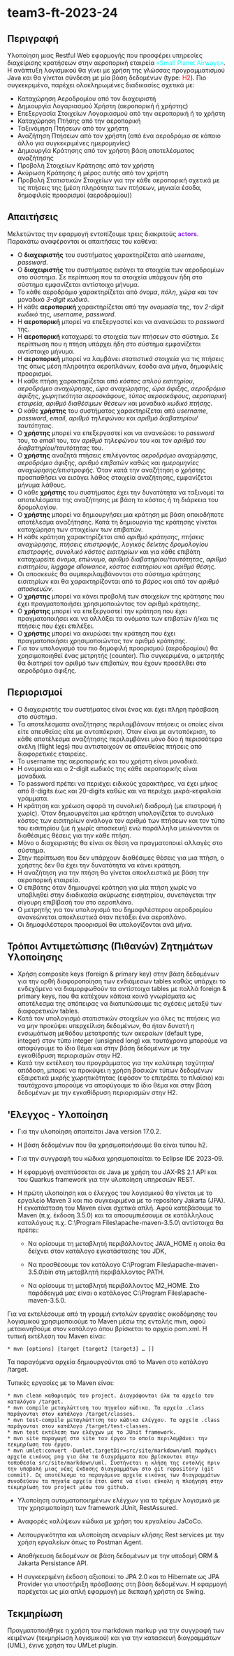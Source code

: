 # team3-ft-2023-24

## Περιγραφή

Υλοποίηση μιας Restful Web εφαρμογής που προσφέρει υπηρεσίες διαχείρισης κρατήσεων στην αεροπορική εταιρεία <span style="color:cyan"> «Small Planet Airways»</span>. Η ανάπτυξη λογισμικού θα γίνει με χρήση της γλώσσας προγραμματισμού Java και θα γίνεται σύνδεση με μία βάση δεδομένων (type: <span style="color:red">H2</span>). Πιο συγκεκριμένα, παρέχει ολοκληρωμένες διαδικασίες σχετικά με:

* Καταχώρηση Αεροδρομίου από τον διαχειριστή
* Δημιουργία Λογαριασμού Χρήστη (αεροπορική ή χρήστης)
* Επεξεργασία Στοιχείων Λογαριασμού από την αεροπορική ή το χρήστη
* Καταχώρηση Πτήσης από την αεροπορική
* Ταξινόμηση Πτήσεων από τον χρήστη
* Αναζήτηση Πτήσεων από τον χρήστη (από ένα αεροδρόμιο σε κάποιο άλλο για συγκεκριμένες ημερομηνίες)
* Δημιουργία Κράτησης από τον χρήστη βάση αποτελέσματος αναζήτησης
* Προβολή Στοιχείων Κράτησης από τον χρήστη
* Ακύρωση Κράτησης ή μέρος αυτής από τον χρήστη
* Προβολή Στατιστικών Στοιχείων για την κάθε αεροπορική σχετικά με τις πτήσεις της (μέση πληρότητα των πτήσεων, μηνιαία έσοδα, δημοφιλείς προορισμοί (αεροδρομίου))

## Απαιτήσεις

Μελετώντας την εφαρμογή εντοπίζουμε τρεις διακριτούς <span style="color:blueviolet; font-weight:bold;">actors</span>. Παρακάτω αναφέρονται οι απαιτήσεις του καθένα:

* Ο **διαχειριστής** του συστήματος χαρακτηρίζεται από *username*, *password*.
* Ο **διαχειριστής** του συστήματος εισάγει τα στοιχεία των αεροδρομίων στο σύστημα. Σε περίπτωση που τα στοιχεία υπάρχουν ήδη στο σύστημα εμφανίζεται αντίστοιχο μήνυμα.
* Το κάθε αεροδρόμιο χαρακτηρίζεται από *όνομα*, *πόλη*, *χώρα* και τον μοναδικό *3-digit κωδικό*.
* Η κάθε **αεροπορική** χαρακτηρίζεται από την *ονομασία* της, τον *2-digit κωδικό* της, *username*, *password*.
* Η **αεροπορική** μπορεί να επεξεργαστεί και να ανανεώσει το *password* της.
* Η **αεροπορική** καταχωρεί τα στοιχεία των πτήσεων στο σύστημα. Σε περίπτωση που η πτήση υπάρχει ήδη στο σύστημα εμφανίζεται αντίστοιχο μήνυμα.
* Η **αεροπορική** μπορεί να λαμβάνει *στατιστικά στοιχεία* για τις πτήσεις της όπως μέση πληρότητα αεροπλάνων, έσοδα ανά μήνα, δημοφιλείς προορισμοί.
* Η κάθε πτήση χαρακτηρίζεται από *κόστος απλού εισιτηρίου*, *αεροδρόμιο αναχώρησης*, *ώρα αναχώρησης*, *ώρα άφιξης*, *αεροδρόμιο άφιξης*, *χωρητικότητα αεροσκάφους*, *τύπος αεροσκάφους*, *αεροπορική εταιρεία*, *αριθμό διαθέσιμων θέσεων* και μοναδικό *κωδικό πτήσης*.
* Ο κάθε **χρήστης** του συστήματος χαρακτηρίζεται από *username*, *password*, *email*, *αριθμό τηλεφώνου* και *αριθμό διαβατηρίου/ταυτότητας*.
* Ο **χρήστης** μπορεί να επεξεργαστεί και να ανανεώσει το *password* του, το *email* του, τον *αριθμό τηλεφώνου* του και τον *αριθμό του διαβατηρίου/ταυτότητας* του.
* Ο **χρήστης** αναζητά πτήσεις επιλέγοντας *αεροδρόμιο αναχώρησης*, *αεροδρόμιο άφιξης*, *αριθμό επιβατών* καθώς και *ημερομηνίες αναχώρησης/επιστροφής*. Όταν κατά την αναζήτηση ο χρήστης προσπαθήσει να εισάγει λάθος στοιχεία αναζήτησης, εμφανίζεται μήνυμα λάθους.
* O κάθε **χρήστης** του συστήματος έχει την δυνατότητα να ταξινομεί τα αποτελέσματα της αναζήτησης με βάση το κόστος ή τη διάρκεια του δρομολογίου.
* Ο **χρήστης** μπορεί να δημιουργήσει μια κράτηση με βάση οποιοδήποτε αποτέλεσμα αναζήτησης. Κατά τη δημιουργία της κράτησης γίνεται καταχώρηση των στοιχείων των επιβατών.
* Η κάθε κράτηση χαρακτηρίζεται από *αριθμό κράτησης*, *πτήσεις αναχώρησης*, *πτήσεις επιστροφής*, *λογικός δείκτης δρομολογίου επιστροφής*, *συνολικό κόστος εισιτηρίων* και για κάθε επιβάτη καταχωρείτε *όνομα*, *επώνυμο*, *αριθμό διαβατηρίου/ταυτότητας*, *αριθμό εισιτηρίου*, *luggage allowance*, *κόστος εισιτηρίου* και *αριθμό θέσης*.
* Οι αποσκευές θα συμπεριλαμβάνονται στο σύστημα κράτησης εισιτηρίων και θα χαρακτηρίζονται από το *βάρος* και από τον *αριθμό αποσκευών*.
* Ο **χρήστης** μπορεί να κάνει προβολή των στοιχείων της κράτησης που έχει πραγματοποιήσει χρησιμοποιώντας τον αριθμό κράτησης.
* Ο **χρήστης** μπορεί να επεξεργαστεί την κράτηση που έχει πραγματοποιήσει και να αλλάξει τα ονόματα των επιβατών ή/και τις πτήσεις που έχει επιλέξει.
* Ο **χρήστης** μπορεί να ακυρώσει την κράτηση που έχει πραγματοποιήσει χρησιμοποιώντας τον αριθμό κράτησης.
* Για τον υπολογισμό του πιο δημοφιλή προορισμού (αεροδρομίου) θα χρησιμοποιηθεί ένας μετρητής (counter). Πιο συγκεριμένα, ο μετρητής θα διατηρεί τον αριθμό των επιβατών, που έχουν προσέλθει στο αεροδρόμιο άφιξης.

## Περιορισμοί

* Ο διαχειριστής του συστήματος είναι ένας και έχει πλήρη πρόσβαση στο σύστημα.
* Τα αποτελέσματα αναζήτησης περιλαμβάνουν πτήσεις οι οποίες είναι είτε απευθείας είτε με ανταπόκριση. Όταν είναι με ανταπόκριση, το κάθε αποτέλεσμα αναζήτησης περιλαμβάνει μόνο δύο ή περισσότερα σκέλη (flight legs) που αντιστοιχούν σε απευθείας πτήσεις από διαφορετικές εταιρείες.
* Το username της αεροπορικής και του χρήστη είναι μοναδικά.
* Η ονομασία και ο 2-digit κωδικός της κάθε αεροπορικής είναι μοναδικά.
* Το password πρέπει να περιέχει ειδικούς χαρακτήρες, να έχει μήκος από 8-digits έως και 20-digits καθώς και να περιέχει μικρά-κεφαλαία γράμματα.
* Η κράτηση και χρέωση αφορά τη συνολική διαδρομή (με επιστροφή ή χωρίς). Όταν δημιουργείται μια κράτηση υπολογίζεται το συνολικό κόστος των εισιτηρίων ανάλογα τον αριθμό των πτήσεων και τον τύπο του εισιτηρίου (με ή χωρίς αποσκευή) ενώ παράλληλα μειώνονται οι διαθέσιμες θέσεις για την κάθε πτήση.
* Μόνο ο διαχειριστής θα είναι σε θέση να πραγματοποιεί αλλαγές στο σύστημα.
* Στην περίπτωση που δεν υπάρχουν διαθέσιμες θέσεις για μια πτήση, ο χρήστης δεν θα έχει την δυνατότητα να κάνει κράτηση.
* Η αναζήτηση για την πτήση θα γίνεται αποκλειστικά με βάση την αεροπορική εταιρεία.
* O επιβάτης όταν δημιουργεί κράτηση για μία πτήση χωρίς να υποβληθεί στην διαδικασία ακύρωσης εισητηρίου, συνεπάγεται την σίγουρη επιβίβασή του στο αεροπλάνο.
* Ο μετρητής για τον υπολογισμό του δημοφιλέστερου αεροδρομίου ανανεώνεται αποκλειστικά όταν πετάξει ένα αεροπλάνο. 
* Οι δημοφιλέστεροι προορισμοί θα υπολογίζονται ανά μήνα.

## Τρόποι Αντιμετώπισης (Πιθανών) Ζητημάτων Υλοποίησης

* Χρήση composite keys (foreign & primary key) στην βάση δεδομένων για την ορθή διαφοροποίηση των ενδιάμεσων tables καθώς υπάρχει το ενδεχόμενο να διαμορφωθούν τα αντίστοιχα tables με πολλά foreign & primary keys, που θα κατέχουν κάποια κοινά γνωρίσματα ως αποτέλεσμα της απόπειρας να διατυπώσουμε τις σχέσεις μεταξύ των διαφορετικών tables.
* Κατά τον υπολογισμό στατιστικών στοιχείων για όλες τις πτήσεις για να μην προκύψει υπερχείλιση δεδομένων, θα ήταν δυνατή η ενσωμάτωση μεθόδου μετατροπής των ακεραίων (default type, integer) στον τύπο integer (unsigned long) και ταυτόχρονα μπορούμε να αποφύγουμε το ίδιο θέμα και στην βάση δεδομένων με την εγκαθίδρυση περιορισμών στην H2.
* Κατά την εκτέλεση του προγράμματος για την καλύτερη ταχύτητα/απόδοση, μπορεί να προκύψει η χρήση βασικών τύπων δεδομένων εξαιρετικά μικρής χωρητικότητας (εφόσον το επιτρέπει το πλαίσιο) και ταυτόχρονα μπορούμε να αποφύγουμε το ίδιο θέμα και στην βάση δεδομένων με την εγκαθίδρυση περιορισμών στην Η2.

## 'Ελεγχος - Υλοποίηση

* Για την υλοποίηση απαιτείται Java version 17.0.2.
* Η βάση δεδομένων που θα χρησιμοποιήσουμε θα είναι τύπου h2.
* Για την συγγραφή του κώδικα χρησιμοποιείται το Eclipse IDE 2023-09.
* Η εφαρμογή αναπτύσσεται σε Java με χρήση του JAX-RS 2.1 API και του Quarkus framework για την υλοποίηση υπηρεσιών REST.
* Η πρώτη υλοποίηση και ο έλεγχος του λογισμικού θα γίνεται με το εργαλείο Maven 3 και πιο συγκεκριμένα με το repository Jakarta (JPA). Η εγκατάσταση του Maven είναι σχετικά απλή. Αφού κατεβάσουμε το Maven (π.χ. έκδοση 3.5.0) και τα αποσυμπιέσουμε σε κατάλληλους καταλόγους π.χ.  C:\Program Files\apache-maven-3.5.0\ αντίστοιχα θα πρέπει:

  * Να ορίσουμε τη μεταβλητή περιβάλλοντος JAVA_HOME η οποία θα δείχνει στον κατάλογο εγκατάστασης του JDK,

  * Να προσθέσουμε τον κατάλογο C:\Program Files\apache-maven-3.5.0\bin στη μεταβλητή περιβάλλοντος PATH.

  * Να ορίσουμε τη μεταβλητή περιβάλλοντος M2_HOME. Στο παράδειγμά μας είναι ο κατάλογος C:\Program Files\apache-maven-3.5.0\.

Για να εκτελέσουμε από τη γραμμή εντολών εργασίες οικοδόμησης του λογισμικού χρησιμοποιούμε το Maven μέσω της εντολής mvn, αφού μετακινηθούμε στον κατάλογο όπου βρίσκεται το αρχείο pom.xml. Η τυπική εκτέλεση του Maven είναι:

    * mvn [options] [target [target2 [target3] … ]]

Τα παραγόμενα αρχεία δημιουργούνται από το Maven στο κατάλογο /target.

Τυπικές εργασίες με το Maven είναι:

    * mvn clean καθαρισμός του project. Διαγράφονται όλα τα αρχεία του καταλόγου /target.
    * mvn compile μεταγλώττιση του πηγαίου κώδικα. Τα αρχεία .class παράγονται στον κατάλογο /target/classes.
    * mvn test-compile μεταγλώττιση του κώδικα ελέγχου. Τα αρχεία .class παράγονται στον κατάλογο /target/test-classes.
    * mvn test εκτέλεση των ελέγχων με το JUnit framework.
    * mvn site παραγωγή στο site του έργου το οποίο περιλαμβάνει την τεκμηρίωση του έργου.
    * mvn umlet:convert -Dumlet.targetDir=src/site/markdown/uml παράγει αρχεία εικόνας png για όλα τα διαγράμματα που βρίσκονται στην τοποθεσία src/site/markdown/uml. Συστήνεται η κλήση της εντολής πριν την υποβολή μιας νέας έκδοσης διαγραμμάτων στο git repository (git commit). Ως αποτέλεσμα τα παραγόμενα αρχεία εικόνας των διαγραμμάτων συνοδεύουν τα πηγαία αρχεία έτσι ώστε να είναι εύκολη η πλοήγηση στην τεκμηρίωση του project μέσω του github.

* Υλοποίηση αυτοματοποιημένων ελέγχων για το τρέχων λογισμικό με την χρησιμοποίηση των framework JUnit, RestAssured.
* Αναφορές καλύψεων κώδικα με χρήση του εργαλείου JaCoCo.  
* Λειτουργικότητα και υλοποίηση σεναρίων κλήσης Rest services με την χρήση εργαλείων όπως το Postman Agent.
* Αποθήκευση δεδομένων σε βάση δεδομένων με την υποδομή ORM & Jakarta Persistance API.

  
* Η συγκεκριμένη έκδοση αξιοποιεί το JPA 2.0 και το Hibernate ως JPA Provider για υποστήριξη πρόσβασης στη βάση δεδομένων. Η εφαρμογή παρέχεται ως μία απλή εφαρμογή με διεπαφή χρήστη σε Swing.

## Τεκμηρίωση 
Πραγματοποιήθηκε η χρήση του markdown markup για την συγγραφή των κειμένων (τεκμηρίωση λογισμικού) και για την κατασκευή διαγραμμάτων (UML), έγινε χρήση του UMLet plugin.

